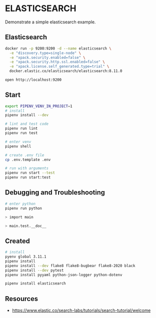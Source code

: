 # ELASTICSEARCH

Demonstrate a simple elasticsearch example.

## Elasticsearch

```sh
docker run -p 9200:9200 -d --name elasticsearch \
  -e "discovery.type=single-node" \
  -e "xpack.security.enabled=false" \
  -e "xpack.security.http.ssl.enabled=false" \
  -e "xpack.license.self_generated.type=trial" \
  docker.elastic.co/elasticsearch/elasticsearch:8.11.0

open http://localhost:9200
```

## Start

```sh
export PIPENV_VENV_IN_PROJECT=1
# install
pipenv install --dev

# lint and test code
pipenv run lint
pipenv run test

# enter venv
pipenv shell

# create .env file
cp .env.template .env

# run with arguments
pipenv run start --test
pipenv run start:test
```

## Debugging and Troubleshooting

```sh
# enter python
pipenv run python

> import main

> main.test.__doc__
```

## Created

```sh
# install
pyenv global 3.11.1
pipenv install
pipenv install --dev flake8 flake8-bugbear flake8-2020 black
pipenv install --dev pytest
pipenv install pyyaml python-json-logger python-dotenv

pipenv install elasticsearch
```

## Resources

- https://www.elastic.co/search-labs/tutorials/search-tutorial/welcome
